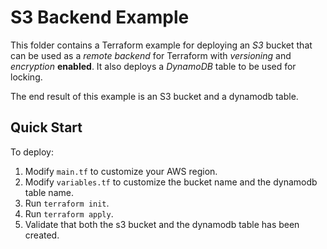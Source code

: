 # S3 Backend Example

This folder contains a Terraform example for deploying an *S3* bucket that can be used as a *remote backend* for Terraform with *versioning* and *encryption* **enabled**. It also deploys a *DynamoDB* table to be used for locking.

The end result of this example is an S3 bucket and a dynamodb table.

## Quick Start

To deploy:

1. Modify `main.tf` to customize your AWS region.
2. Modify `variables.tf` to customize the bucket name and the dynamodb table name.
3. Run `terraform init`.
4. Run `terraform apply`.
5. Validate that both the s3 bucket and the dynamodb table has been created.
